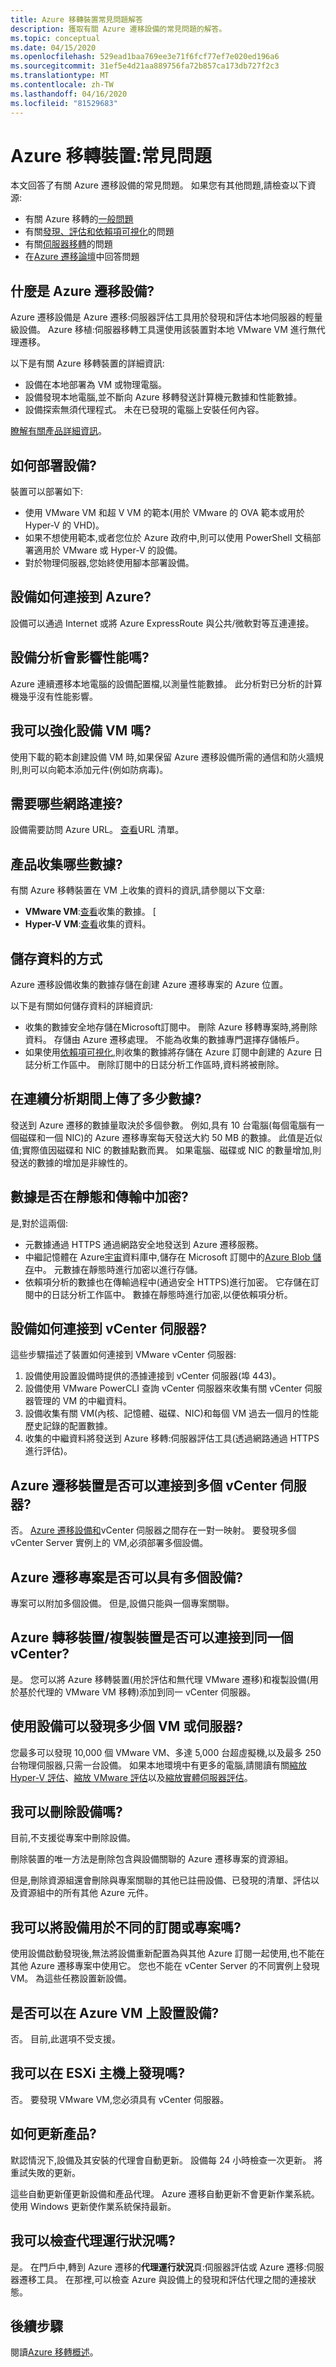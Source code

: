 ```yaml
---
title: Azure 移轉裝置常見問題解答
description: 獲取有關 Azure 遷移設備的常見問題的解答。
ms.topic: conceptual
ms.date: 04/15/2020
ms.openlocfilehash: 529ead1baa769ee3e71f6fcf77ef7e020ed196a6
ms.sourcegitcommit: 31ef5e4d21aa889756fa72b857ca173db727f2c3
ms.translationtype: MT
ms.contentlocale: zh-TW
ms.lasthandoff: 04/16/2020
ms.locfileid: "81529683"
---
```

# <a name="azure-migrate-appliance-common-questions"></a>Azure 移轉裝置:常見問題

本文回答了有關 Azure 遷移設備的常見問題。 如果您有其他問題,請檢查以下資源:

- 有關 Azure 移轉的[一般問題](resources-faq.md)
- 有關[發現、評估和依賴項可視化](common-questions-discovery-assessment.md)的問題
- 有關[伺服器移轉](common-questions-server-migration.md)的問題
- 在[Azure 遷移論壇](https://aka.ms/AzureMigrateForum)中回答問題

## <a name="what-is-the-azure-migrate-appliance"></a>什麼是 Azure 遷移設備?

Azure 遷移設備是 Azure 遷移:伺服器評估工具用於發現和評估本地伺服器的輕量級設備。 Azure 移植:伺服器移轉工具還使用該裝置對本地 VMware VM 進行無代理遷移。

以下是有關 Azure 移轉裝置的詳細資訊:

- 設備在本地部署為 VM 或物理電腦。
- 設備發現本地電腦,並不斷向 Azure 移轉發送計算機元數據和性能數據。
- 設備探索無須代理程式。 未在已發現的電腦上安裝任何內容。

[瞭解有關產品詳細資訊](migrate-appliance.md)。

## <a name="how-can-i-deploy-the-appliance"></a>如何部署設備?

裝置可以部署如下:

- 使用 VMware VM 和超 V VM 的範本(用於 VMware 的 OVA 範本或用於 Hyper-V 的 VHD)。
- 如果不想使用範本,或者您位於 Azure 政府中,則可以使用 PowerShell 文稿部署適用於 VMware 或 Hyper-V 的設備。
- 對於物理伺服器,您始終使用腳本部署設備。


## <a name="how-does-the-appliance-connect-to-azure"></a>設備如何連接到 Azure?

設備可以通過 Internet 或將 Azure ExpressRoute 與公共/微軟對等互連連接。

## <a name="does-appliance-analysis-affect-performance"></a>設備分析會影響性能嗎?

Azure 連續遷移本地電腦的設備配置檔,以測量性能數據。 此分析對已分析的計算機幾乎沒有性能影響。

## <a name="can-i-harden-the-appliance-vm"></a>我可以強化設備 VM 嗎?

使用下載的範本創建設備 VM 時,如果保留 Azure 遷移設備所需的通信和防火牆規則,則可以向範本添加元件(例如防病毒)。

## <a name="what-network-connectivity-is-required"></a>需要哪些網路連接?


設備需要訪問 Azure URL。 [查看](migrate-appliance.md#url-access)URL 清單。

## <a name="what-data-does-the-appliance-collect"></a>產品收集哪些數據?

有關 Azure 移轉裝置在 VM 上收集的資料的資訊,請參閱以下文章:

- **VMware VM**:[查看](migrate-appliance.md#collected-data---vmware)收集的數據。 [
- **Hyper-V VM**:[查看](migrate-appliance.md#collected-data---hyper-v)收集的資料。

## <a name="how-is-data-stored"></a>儲存資料的方式

Azure 遷移設備收集的數據存儲在創建 Azure 遷移專案的 Azure 位置。

以下是有關如何儲存資料的詳細資訊:

- 收集的數據安全地存儲在Microsoft訂閱中。 刪除 Azure 移轉專案時,將刪除資料。 存儲由 Azure 遷移處理。 不能為收集的數據專門選擇存儲帳戶。
- 如果使用[依賴項可視化](concepts-dependency-visualization.md),則收集的數據將存儲在 Azure 訂閱中創建的 Azure 日誌分析工作區中。 刪除訂閱中的日誌分析工作區時,資料將被刪除。

## <a name="how-much-data-is-uploaded-during-continuous-profiling"></a>在連續分析期間上傳了多少數據?

發送到 Azure 遷移的數據量取決於多個參數。 例如,具有 10 台電腦(每個電腦有一個磁碟和一個 NIC)的 Azure 遷移專案每天發送大約 50 MB 的數據。 此值是近似值;實際值因磁碟和 NIC 的數據點數而異。 如果電腦、磁碟或 NIC 的數量增加,則發送的數據的增加是非線性的。

## <a name="is-data-encrypted-at-rest-and-in-transit"></a>數據是否在靜態和傳輸中加密?

是,對於這兩個:

- 元數據通過 HTTPS 通過網路安全地發送到 Azure 遷移服務。
- 中繼記憶體在 Azure[宇宙](../cosmos-db/database-encryption-at-rest.md)資料庫中,儲存在 Microsoft 訂閱中的[Azure Blob 儲存](../storage/common/storage-service-encryption.md)中。 元數據在靜態時進行加密以進行存儲。
- 依賴項分析的數據也在傳輸過程中(通過安全 HTTPS)進行加密。 它存儲在訂閱中的日誌分析工作區中。 數據在靜態時進行加密,以便依賴項分析。

## <a name="how-does-the-appliance-connect-to-vcenter-server"></a>設備如何連接到 vCenter 伺服器?

這些步驟描述了裝置如何連接到 VMware vCenter 伺服器:

1. 設備使用設置設備時提供的憑據連接到 vCenter 伺服器(埠 443)。
2. 設備使用 VMware PowerCLI 查詢 vCenter 伺服器來收集有關 vCenter 伺服器管理的 VM 的中繼資料。
3. 設備收集有關 VM(內核、記憶體、磁碟、NIC)和每個 VM 過去一個月的性能歷史記錄的配置數據。
4. 收集的中繼資料將發送到 Azure 移轉:伺服器評估工具(透過網路通過 HTTPS 進行評估)。

## <a name="can-the-azure-migrate-appliance-connect-to-multiple-vcenter-servers"></a>Azure 遷移裝置是否可以連接到多個 vCenter 伺服器?

否。 [Azure 遷移設備和](migrate-appliance.md)vCenter 伺服器之間存在一對一映射。 要發現多個 vCenter Server 實例上的 VM,必須部署多個設備。 

## <a name="can-an-azure-migrate-project-have-multiple-appliances"></a>Azure 遷移專案是否可以具有多個設備?
專案可以附加多個設備。 但是,設備只能與一個專案關聯。 

## <a name="can-the-azure-migrate-appliancereplication-appliance-connect-to-the-same-vcenter"></a>Azure 轉移裝置/複製裝置是否可以連接到同一個 vCenter?
是。 您可以將 Azure 移轉裝置(用於評估和無代理 VMware 遷移)和複製設備(用於基於代理的 VMware VM 移轉)添加到同一 vCenter 伺服器。


## <a name="how-many-vms-or-servers-can-i-discover-with-an-appliance"></a>使用設備可以發現多少個 VM 或伺服器?

您最多可以發現 10,000 個 VMware VM、多達 5,000 台超虛擬機,以及最多 250 台物理伺服器,只需一台設備。 如果本地環境中有更多的電腦,請閱讀有關[縮放 Hyper-V 評估](scale-hyper-v-assessment.md)、[縮放 VMware 評估](scale-vmware-assessment.md)以及[縮放實體伺服器評估](scale-physical-assessment.md)。

## <a name="can-i-delete-an-appliance"></a>我可以刪除設備嗎?

目前,不支援從專案中刪除設備。

刪除裝置的唯一方法是刪除包含與設備關聯的 Azure 遷移專案的資源組。

但是,刪除資源組還會刪除與專案關聯的其他已註冊設備、已發現的清單、評估以及資源組中的所有其他 Azure 元件。

## <a name="can-i-use-the-appliance-with-a-different-subscription-or-project"></a>我可以將設備用於不同的訂閱或專案嗎?

使用設備啟動發現後,無法將設備重新配置為與其他 Azure 訂閱一起使用,也不能在其他 Azure 遷移專案中使用它。 您也不能在 vCenter Server 的不同實例上發現 VM。 為這些任務設置新設備。

## <a name="can-i-set-up-the-appliance-on-an-azure-vm"></a>是否可以在 Azure VM 上設置設備?

否。 目前,此選項不受支援。 

## <a name="can-i-discover-on-an-esxi-host"></a>我可以在 ESXi 主機上發現嗎?

否。 要發現 VMware VM,您必須具有 vCenter 伺服器。

## <a name="how-do-i-update-the-appliance"></a>如何更新產品?

默認情況下,設備及其安裝的代理會自動更新。 設備每 24 小時檢查一次更新。 將重試失敗的更新。 

這些自動更新僅更新設備和產品代理。 Azure 遷移自動更新不會更新作業系統。 使用 Windows 更新使作業系統保持最新。

## <a name="can-i-check-agent-health"></a>我可以檢查代理運行狀況嗎?

是。 在門戶中,轉到 Azure 遷移的**代理運行狀況**頁:伺服器評估或 Azure 遷移:伺服器遷移工具。 在那裡,可以檢查 Azure 與設備上的發現和評估代理之間的連接狀態。

## <a name="next-steps"></a>後續步驟

閱讀[Azure 移轉概述](migrate-services-overview.md)。
